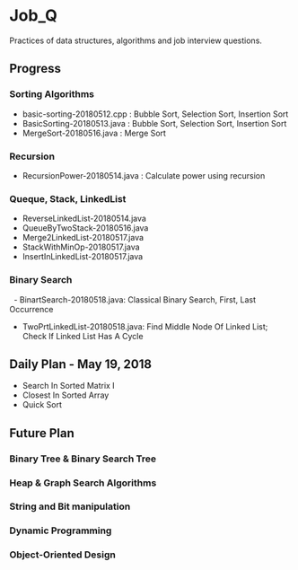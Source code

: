 # Job_Q

Practices of data structures, algorithms and job interview questions.

## Progress

### Sorting Algorithms 
   - basic-sorting-20180512.cpp : Bubble Sort, Selection Sort, Insertion Sort
   - BasicSorting-20180513.java : Bubble Sort, Selection Sort, Insertion Sort
   - MergeSort-20180516.java : Merge Sort
   
### Recursion
   - RecursionPower-20180514.java : Calculate power using recursion

### Queque, Stack, LinkedList
   - ReverseLinkedList-20180514.java
   - QueueByTwoStack-20180516.java
   - Merge2LinkedList-20180517.java
   - StackWithMinOp-20180517.java
   - InsertInLinkedList-20180517.java
   
### Binary Search
   - BinartSearch-20180518.java: Classical Binary Search, First, Last Occurrence
   - TwoPrtLinkedList-20180518.java: Find Middle Node Of Linked List; Check If Linked List Has A Cycle

## Daily Plan - May 19, 2018
- Search In Sorted Matrix I
- Closest In Sorted Array	
- Quick Sort

## Future Plan

### Binary Tree & Binary Search Tree
### Heap & Graph Search Algorithms
### String and Bit manipulation

### Dynamic Programming

### Object-Oriented Design
